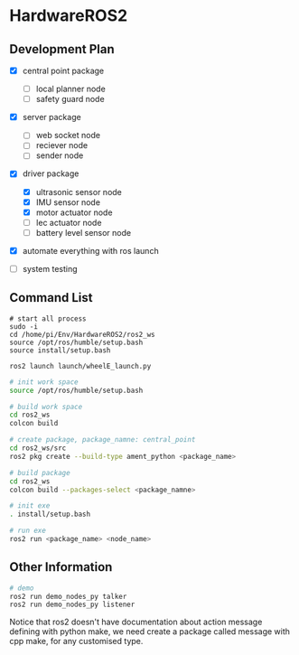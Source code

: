 # HardwareROS2

## Development Plan

- [x] central point package
  - [ ] local planner node
  - [ ] safety guard node
- [x] server package
  - [ ] web socket node
  - [ ] reciever node
  - [ ] sender node
- [x] driver package
  - [x] ultrasonic sensor node
  - [x] IMU sensor node
  - [x] motor actuator node
  - [ ] lec actuator node
  - [ ] battery level sensor node
- [x] automate everything with ros launch
- [ ] system testing


## Command List

```
# start all process
sudo -i
cd /home/pi/Env/HardwareROS2/ros2_ws
source /opt/ros/humble/setup.bash
source install/setup.bash

ros2 launch launch/wheelE_launch.py
```

```bash
# init work space
source /opt/ros/humble/setup.bash

# build work space
cd ros2_ws
colcon build

# create package, package_namne: central_point
cd ros2_ws/src
ros2 pkg create --build-type ament_python <package_name>

# build package
cd ros2_ws
colcon build --packages-select <package_namne>
```

```bash
# init exe
. install/setup.bash

# run exe
ros2 run <package_name> <node_name>
```

## Other Information

```bash
# demo
ros2 run demo_nodes_py talker
ros2 run demo_nodes_py listener
```

Notice that ros2 doesn't have documentation about action message defining with python make, we need create a package called message with cpp make, for any customised type.
